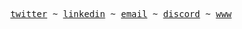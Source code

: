 <!-- Style inspired by Anthony Fu's README.md (src: https://github.com/antfu/antfu) -->

<p align="center">
  <samp>
    <a href="https://twitter.com/tejasag0">twitter</a> ~
    <a href="https://linkedin.com/in/agarwaltejas">linkedin</a> ~
    <a href="mailto:tejas.agarwal.bly@gmail.com">email</a> ~
    <a href="https://discord.com/users/771687332734173185">discord</a> ~
    <a href="https://tejas.dino.icu">www</a>
  </samp>
</p>
